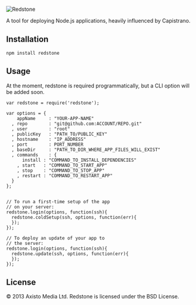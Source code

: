 ![Redstone](https://raw.github.com/axisto-live/redstone/master/redstone.png)

A tool for deploying Node.js applications, heavily influenced by Capistrano.

Installation
---

    npm install redstone

Usage
---

At the moment, redstone is required programmatically, but a CLI option will be added soon.

    var redstone = require('redstone');

    var options = {
        appName     : "YOUR-APP-NAME"
      , repo        : "git@github.com:ACCOUNT/REPO.git"
      , user        : "root"
      , publicKey   : "PATH_TO/PUBLIC_KEY"
      , hostname    : "IP_ADDRESS"
      , port        : PORT_NUMBER
      , baseDir     : "PATH_TO_DIR_WHERE_APP_FILES_WILL_EXIST"
      , commands    : {
          install : "COMMAND_TO_INSTALL_DEPENDENCIES"
        , start   : "COMMAND_TO_START_APP"
        , stop    : "COMMAND_TO_STOP_APP"
        , restart : "COMMAND_TO_RESTART_APP"
      }
    };


    // To run a first-time setup of the app
    // on your server:
    redstone.login(options, function(ssh){
      redstone.coldSetup(ssh, options, function(err){
      });
    });

    // To deploy an update of your app to
    // the server:
    redstone.login(options, function(ssh){
      redstone.update(ssh, options, function(err){
      });
    });

License
---

&copy; 2013 Axisto Media Ltd. Redstone is licensed under the BSD License.
